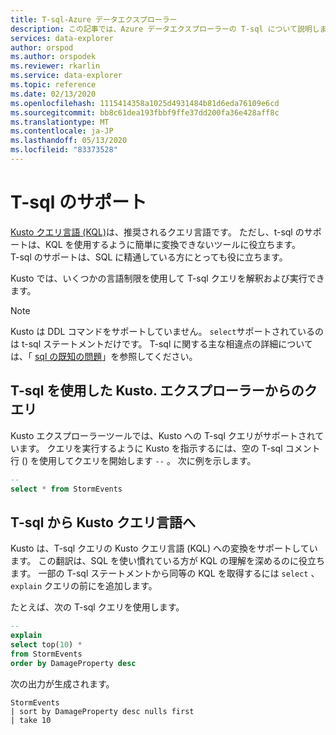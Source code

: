 ```yaml
---
title: T-sql-Azure データエクスプローラー
description: この記事では、Azure データエクスプローラーの T-sql について説明します。
services: data-explorer
author: orspod
ms.author: orspodek
ms.reviewer: rkarlin
ms.service: data-explorer
ms.topic: reference
ms.date: 02/13/2020
ms.openlocfilehash: 1115414358a1025d4931484b81d6eda76109e6cd
ms.sourcegitcommit: bb8c61dea193fbbf9ffe37dd200fa36e428aff8c
ms.translationtype: MT
ms.contentlocale: ja-JP
ms.lasthandoff: 05/13/2020
ms.locfileid: "83373528"
---
```

# <a name="t-sql-support"></a>T-sql のサポート

[Kusto クエリ言語 (KQL)](../../query/index.md)は、推奨されるクエリ言語です。
ただし、t-sql のサポートは、KQL を使用するように簡単に変換できないツールに役立ちます。  
T-sql のサポートは、SQL に精通している方にとっても役に立ちます。

Kusto では、いくつかの言語制限を使用して T-sql クエリを解釈および実行できます。

> [!NOTE]
> Kusto は DDL コマンドをサポートしていません。 `select`サポートされているのは t-sql ステートメントだけです。 T-sql に関する主な相違点の詳細については、「 [sql の既知の問題](./sqlknownissues.md)」を参照してください。

## <a name="querying-from-kustoexplorer-with-t-sql"></a>T-sql を使用した Kusto. エクスプローラーからのクエリ

Kusto エクスプローラーツールでは、Kusto への T-sql クエリがサポートされています。
クエリを実行するように Kusto を指示するには、空の T-sql コメント行 () を使用してクエリを開始します `--` 。 次に例を示します。

```sql
--
select * from StormEvents
```

## <a name="from-t-sql-to-kusto-query-language"></a>T-sql から Kusto クエリ言語へ

Kusto は、T-sql クエリの Kusto クエリ言語 (KQL) への変換をサポートしています。 この翻訳は、SQL を使い慣れている方が KQL の理解を深めるのに役立ちます。
一部の T-sql ステートメントから同等の KQL を取得するには `select` 、 `explain` クエリの前にを追加します。

たとえば、次の T-sql クエリを使用します。

```sql
--
explain
select top(10) *
from StormEvents
order by DamageProperty desc
```

次の出力が生成されます。

```kusto
StormEvents
| sort by DamageProperty desc nulls first
| take 10
```
